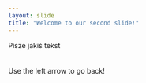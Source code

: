 ```yaml
---
layout: slide
title: "Welcome to our second slide!"
---
```

Pisze jakiś tekst<Br /><br /><Br />
Use the left arrow to go back!
